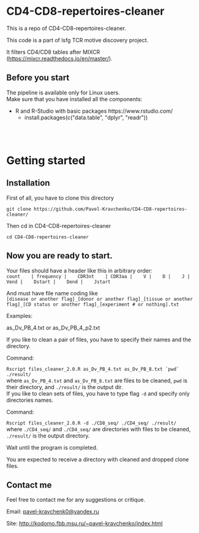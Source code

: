 # CD4-CD8-repertoires-cleaner
This is a repo of CD4-CD8-repertoires-cleaner.

This code is a part of lsfg TCR motive discovery project.

It filters CD4/CD8 tables after MIXCR (https://mixcr.readthedocs.io/en/master/).


## Before you start
The pipeline is available only for Linux users.</br> 
Make sure that you have installed all the components:

<ul>
<li>
R and R-Studio with basic packages https://www.rstudio.com/
<ul>
<li>install.packages(c("data.table", "dplyr", "readr"))
</ul>
</ul>
  
</br></br>
  
# Getting started

## Installation
First of all, you have to clone this directory</br>

```git clone https://github.com/Pavel-Kravchenko/CD4-CD8-repertoires-cleaner/```

Then cd in CD4-CD8-repertoires-cleaner</br>

```cd CD4-CD8-repertoires-cleaner```


## Now you are ready to start.

Your files should have a header like this in arbitrary order: </br>
```count    | frequency |    CDR3nt    | CDR3aa |    V |    D |    J |    Vend |    Dstart |    Dend |    Jstart```</br>

And must have file name coding like 
</br>
`[disease or another flag]_[donor or another flag]_[tissue or another flag]_[CD status or another flag]_[experiment # or nothing].txt`

Examples:

as_Dv_PB_4.txt or as_Dv_PB_4_p2.txt
</br>

If you like to clean a pair of files, you have to specify their names and the directory. 

Command: </br>

```Rscript files_cleaner_2.0.R as_Dv_PB_4.txt as_Dv_PB_8.txt `pwd` ./result/``` </br>
where `as_Dv_PB_4.txt` and `as_Dv_PB_8.txt` are files to be cleaned, `pwd` is their directory, and `./result/` is the output dir.
</br>
If you like to clean sets of files, you have to type flag ```-d``` and specify only directories names. 

Command: </br>

```Rscript files_cleaner_2.0.R -d ./CD8_seq/ ./CD4_seq/ ./result/``` </br>
where `./CD4_seq/` and `./CD4_seq/` are directories with files to be cleaned, `./result/` is the output directory.</br>

Wait until the program is completed.

You are expected to receive a directory with cleaned and dropped clone files.

## Contact me
Feel free to contact me for any suggestions or critique.

Email: pavel-kravchenk0@yandex.ru

Site: http://kodomo.fbb.msu.ru/~pavel-kravchenko/index.html
